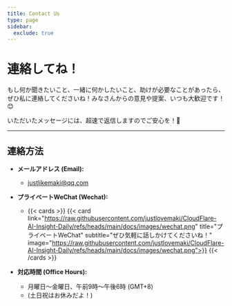 ```yaml
---
title: Contact Us
type: page
sidebar:
  exclude: true
---
```

# 連絡してね！

もし何か聞きたいこと、一緒に何かしたいこと、助けが必要なことがあったら、ぜひ私に連絡してくださいね！みなさんからの意見や提案、いつも大歓迎です！😊

いただいたメッセージには、超速で返信しますのでご安心を！🚀

---

## **連絡方法**

*   **メールアドレス (Email):**
    *   [justlikemaki@qq.com](mailto:justlikemaki@qq.com)

*   **プライベートWeChat (Wechat):**
    *   {{< cards >}}
        {{< card link="https://raw.githubusercontent.com/justlovemaki/CloudFlare-AI-Insight-Daily/refs/heads/main/docs/images/wechat.png" title="プライベートWeChat" subtitle="ぜひ気軽に話しかけてくださいね！" image="https://raw.githubusercontent.com/justlovemaki/CloudFlare-AI-Insight-Daily/refs/heads/main/docs/images/wechat.png">}}
        {{< /cards >}}

*   **対応時間 (Office Hours):**
    *   月曜日～金曜日、午前9時～午後6時 (GMT+8)
    *   (土日祝はお休みだよ！)